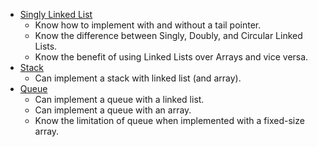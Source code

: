 - [Singly Linked List](./linked-list)
  - Know how to implement with and without a tail pointer.
  - Know the difference between Singly, Doubly, and Circular Linked Lists.
  - Know the benefit of using Linked Lists over Arrays and vice versa.
- [Stack](./stack)
  - Can implement a stack with linked list (and array).
- [Queue](./queue)
  - Can implement a queue with a linked list.
  - Can implement a queue with an array.
  - Know the limitation of queue when implemented with a fixed-size array.

